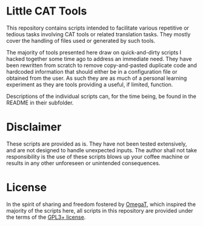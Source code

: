 # Little CAT Tools

This repository contains scripts intended to facilitate various repetitive or tedious tasks involving CAT tools or related translation tasks. They mostly cover the handling of files used or generated by such tools.

The majority of tools presented here draw on quick-and-dirty scripts I hacked together some time ago to address an immediate need. They have been rewritten from scratch to remove copy-and-pasted duplicate code and hardcoded information that should either be in a configuration file or obtained from the user. As such they are as much of a personal learning experiment as they are tools providing a useful, if limited, function.

Descriptions of the individual scripts can, for the time being, be found in the README in their subfolder.

# Disclaimer

These scripts are provided as is. They have not been tested extensively, and are not designed to handle unexpected inputs. The author shall not take responsibility is the use of these scripts blows up your coffee machine or results in any other unforeseen or unintended consequences.

# License

In the spirit of sharing and freedom fostered by [OmegaT](https://omegat.org/), which inspired the majority of the scripts here, all scripts in this repository are provided under the terms of the [GPL3+ license](https://www.gnu.org/licenses/gpl-3.0.en.html).

